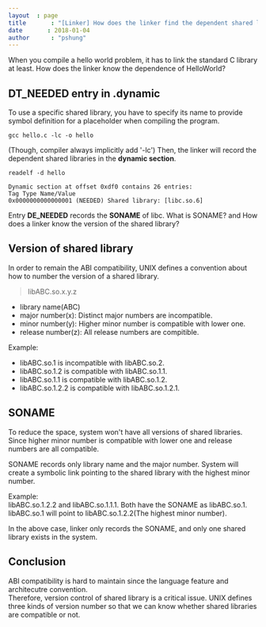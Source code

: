 ```yaml
---
layout	: page
title		: "[Linker] How does the linker find the dependent shared libraries"
date       : 2018-01-04
author      : "pshung"
---
```





When you compile a hello world problem, it has to link the standard C library at least. How does the linker know the dependence of HelloWorld?


## DT_NEEDED entry in .dynamic
To use a specific shared library, you have to specify its name to provide symbol definition for a placeholder when compiling the program.

```
gcc hello.c -lc -o hello
```
(Though, compiler always implicitly add '-lc')
Then, the linker will record the dependent shared libraries in the **dynamic section**.
```
readelf -d hello
```
```
Dynamic section at offset 0xdf0 contains 26 entries:
Tag Type Name/Value
0x0000000000000001 (NEEDED) Shared library: [libc.so.6]

```
Entry **DE_NEEDED** records the **SONAME** of libc.
What is SONAME? and How does a linker know the version of the shared library?
## Version of shared library
In order to remain the ABI compatibility, UNIX defines a convention about how to number the version of a shared library.

> libABC.so.x.y.z



* library name(ABC)
* major number(x): Distinct major numbers are incompatible.
* minor number(y): Higher minor number is compatible with lower one.
* release number(z): All release numbers are compitible.

Example:
* libABC.so.1 is incompatible with libABC.so.2.
* libABC.so.1.2 is compatible with libABC.so.1.1.
* libABC.so.1.1 is compatible with libABC.so.1.2.
* libABC.so.1.2.2 is compatible with libABC.so.1.2.1.

## SONAME
To reduce the space, system won't have all versions of shared libraries.
Since higher minor number is compatible with lower one and release numbers are all compatible.

SONAME records only library name and the major number.
System will create a symbolic link pointing to the shared library with the highest minor number.

Example:  
libABC.so.1.2.2 and libABC.so.1.1.1.
Both have the SONAME as libABC.so.1.  
libABC.so.1 will point to libABC.so.1.2.2(The highest minor number).  

In the above case, linker only records the SONAME, and only one shared library exists in the system.



## Conclusion
ABI compatibility is hard to maintain since the language feature and architecutre convention.  
Therefore, version control of shared library is a critical issue.
UNIX defines three kinds of version number so that we can know whether shared libraries are compatible or not.
